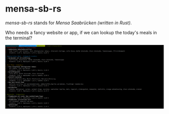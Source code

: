 
# mensa-sb-rs

*mensa-sb-rs* stands for *Mensa Saabrücken (written in Rust)*.

Who needs a fancy website or app, if we can lookup the today's meals in the terminal?

![Screenshot](https://raw.githubusercontent.com/jgraef/mensa-sb-rs/master/doc/screenshot.png)
 